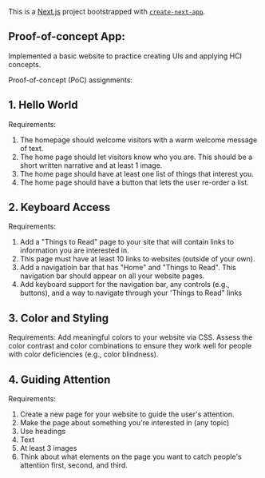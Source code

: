 This is a [Next.js](https://nextjs.org/) project bootstrapped with [`create-next-app`](https://github.com/vercel/next.js/tree/canary/packages/create-next-app).

## Proof-of-concept App:

Implemented a basic website to practice creating UIs and applying HCI concepts.

Proof-of-concept (PoC) assignments:
## 1. Hello World
Requirements: 
  1. The homepage should welcome visitors with a warm welcome message of text.
  2. The home page should let visitors know who you are. This should be a short written narrative and at least 1 image.
  3. The home page should have at least one list of things that interest you.
  4. The home page should have a button that lets the user re-order a list.

## 2. Keyboard Access
Requirements:
  1. Add a "Things to Read" page to your site that will contain links to information you are interested in.
  2. This page must have at least 10 links to websites (outside of your own).
  3. Add a navigatioin bar that has "Home" and "Things to Read". This navigation bar should appear on all your website pages.
  4. Add keyboard support for the navigation bar, any controls (e.g., buttons), and a way to navigate through your 'Things to Read" links

## 3. Color and Styling
Requirements:
  Add meaningful colors to your website via CSS. Assess the color contrast and color combinations to ensure they work well for people with color deficiencies (e.g., color blindness). 

## 4. Guiding Attention
Requirements:
  1. Create a new page for your website to guide the user's attention.
  2. Make the page about something you're interested in (any topic)
  3. Use headings
  4. Text
  5. At least 3 images
  6. Think about what elements on the page you want to catch people's attention first, second, and third.
